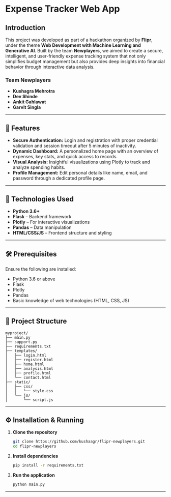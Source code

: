 # Expense Tracker Web App 

## Introduction

This project was developed as part of a hackathon organized by **Flipr**, under the theme **Web Development with Machine Learning and Generative AI**. Built by the team **Newplayers**, we aimed to create a secure, intelligent, and user-friendly expense tracking system that not only simplifies budget management but also provides deep insights into financial behavior through interactive data analysis.

### Team Newplayers
- **Kushagra Mehrotra**  
- **Dev Shinde**  
- **Ankit Gahlawat**  
- **Garvit Singla**  

---

## 🚀 Features

- **Secure Authentication:** Login and registration with proper credential validation and session timeout after 5 minutes of inactivity.
- **Dynamic Dashboard:** A personalized home page with an overview of expenses, key stats, and quick access to records.
- **Visual Analysis:** Insightful visualizations using Plotly to track and analyze spending habits.
- **Profile Management:** Edit personal details like name, email, and password through a dedicated profile page.

---

## 🧠 Technologies Used

- **Python 3.6+**
- **Flask** – Backend framework
- **Plotly** – For interactive visualizations
- **Pandas** – Data manipulation
- **HTML/CSS/JS** – Frontend structure and styling

---

## 🛠️ Prerequisites

Ensure the following are installed:

- Python 3.6 or above  
- Flask  
- Plotly  
- Pandas  
- Basic knowledge of web technologies (HTML, CSS, JS)

---

## 📁 Project Structure

```
myproject/
├── main.py
├── support.py
├── requirements.txt
├── templates/
│   ├── login.html
│   ├── register.html
│   ├── home.html
│   ├── analysis.html
│   ├── profile.html
│   └── contact.html
├── static/
│   ├── css/
│   │   └── style.css
│   └── js/
│       └── script.js
```

---

## ⚙️ Installation & Running

1. **Clone the repository**  
   ```bash
   git clone https://github.com/kushaagr/flipr-newplayers.git
   cd flipr-newplayers
   ```

2. **Install dependencies**  
   ```bash
   pip install -r requirements.txt
   ```

3. **Run the application**  
   ```bash
   python main.py
   ```

---